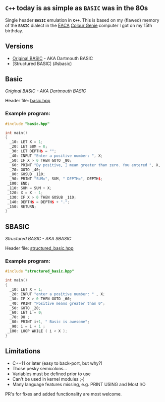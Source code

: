## **`C++`** today is as simple as **`BASIC`** was in the 80s

Single header **`BASIC`** emulation in **`C++`**. This is based on my
(flawed) memory of the **`BASIC`** dialect in the
[EACA](https://en.wikipedia.org/wiki/EACA)
[Colour Genie](https://en.wikipedia.org/wiki/Colour_Genie) computer I
got on my 15th birthday.

## Versions

* [Original BASIC](#basic) - AKA Dartmouth BASIC
* [Structured BASIC] (#sbasic)



## Basic
*Original BASIC - AKA Dartmouth BASIC*

Header file: [basic.hpp](./basic.hpp) 

### Example program:
```Cpp
#include "basic.hpp"

int main()
{
  _10: LET X = 1;
  _20: LET SUM = 0;
  _30: LET DEPTH$ = "";
  _40: INPUT "Enter a positive number: ", X;
  _50: IF X > 0 THEN GOTO _80;
  _60: PRINT "By positive, I mean greater than zero. You entered ", X, " which isn't";
  _70: GOTO _40;
  _80: GOSUB _110;
  _90: PRINT "SUM=", SUM, " DEPTH=", DEPTH$;
 _100: END;
 _110: SUM = SUM + X;
 _120: X = X - 1;
 _130: IF X > 0 THEN GOSUB _110;
 _140: DEPTH$ = DEPTH$ + ".";
 _150: RETURN;
}
```

## SBASIC
*Structured BASIC - AKA SBASIC*

Header file: [structured_basic.hpp](./structured_basic.hpp)

### Example program:
```Cpp
#include "structured_basic.hpp"

int main()
{
  _10: LET X = 1;
  _20: INPUT "enter a positive number: " , X;
  _30: IF X > 0 THEN GOTO _60;
  _40: PRINT "Positive means greater than 0";
  _50: GOTO _20;
  _60: LET i = 0;
  _70: DO ;
  _80: PRINT i+1, " Basic is awesome";
  _90: i = i + 1 ;
 _100: LOOP WHILE ( i < X );
}
```

## Limitations
* C++11 or later (easy to back-port, but why?)
* Those pesky semicolons...
* Variables must be defined prior to use
* Can't be used in kernel modules ;-)
* Many language features missing, e.g. PRINT USING and Most I/O

PR's for fixes and added functionality are most welcome.
